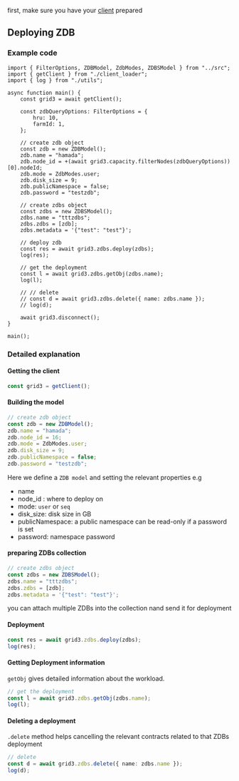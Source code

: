 first, make sure you have your [client](./grid3_javascript_loadclient.md) prepared


## Deploying ZDB

### Example code

```
import { FilterOptions, ZDBModel, ZdbModes, ZDBSModel } from "../src";
import { getClient } from "./client_loader";
import { log } from "./utils";

async function main() {
    const grid3 = await getClient();

    const zdbQueryOptions: FilterOptions = {
        hru: 10,
        farmId: 1,
    };

    // create zdb object
    const zdb = new ZDBModel();
    zdb.name = "hamada";
    zdb.node_id = +(await grid3.capacity.filterNodes(zdbQueryOptions))[0].nodeId;
    zdb.mode = ZdbModes.user;
    zdb.disk_size = 9;
    zdb.publicNamespace = false;
    zdb.password = "testzdb";

    // create zdbs object
    const zdbs = new ZDBSModel();
    zdbs.name = "tttzdbs";
    zdbs.zdbs = [zdb];
    zdbs.metadata = '{"test": "test"}';

    // deploy zdb
    const res = await grid3.zdbs.deploy(zdbs);
    log(res);

    // get the deployment
    const l = await grid3.zdbs.getObj(zdbs.name);
    log(l);

    // // delete
    // const d = await grid3.zdbs.delete({ name: zdbs.name });
    // log(d);

    await grid3.disconnect();
}

main();
```


### Detailed explanation

#### Getting the client

```typescript
const grid3 = getClient();
```

#### Building the model

```typescript
// create zdb object
const zdb = new ZDBModel();
zdb.name = "hamada";
zdb.node_id = 16;
zdb.mode = ZdbModes.user;
zdb.disk_size = 9;
zdb.publicNamespace = false;
zdb.password = "testzdb";
```

Here we define a `ZDB model` and setting the relevant properties e.g 
- name
- node_id : where to deploy on
- mode: `user` or `seq`
- disk_size: disk size in GB
- publicNamespace: a public namespace can be read-only if a password is set
- password: namespace password


#### preparing ZDBs collection
```typescript
// create zdbs object
const zdbs = new ZDBSModel();
zdbs.name = "tttzdbs";
zdbs.zdbs = [zdb];
zdbs.metadata = '{"test": "test"}';

```
you can attach multiple ZDBs into the collection nand send it for deployment



#### Deployment


```typescript
const res = await grid3.zdbs.deploy(zdbs);
log(res);
```


#### Getting Deployment information

`getObj` gives detailed information about the workload.

```typescript
// get the deployment
const l = await grid3.zdbs.getObj(zdbs.name);
log(l);
```


#### Deleting a deployment

`.delete` method helps cancelling the relevant contracts related to that ZDBs deployment

```typescript
// delete
const d = await grid3.zdbs.delete({ name: zdbs.name });
log(d);
```

